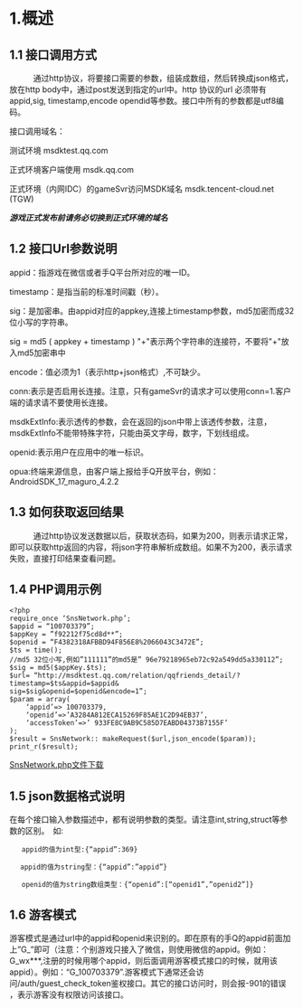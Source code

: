 1.概述
===
1.1 接口调用方式
---
　　　通过http协议，将要接口需要的参数，组装成数组，然后转换成json格式，放在http body中，通过post发送到指定的url中。http 协议的url 必须带有 appid,sig, timestamp,encode opendid等参数。接口中所有的参数都是utf8编码。

接口调用域名：

测试环境 msdktest.qq.com 

正式环境客户端使用 msdk.qq.com

正式环境（内网IDC）的gameSvr访问MSDK域名 msdk.tencent-cloud.net (TGW) 


***游戏正式发布前请务必切换到正式环境的域名***

1.2 接口Url参数说明
---
appid：指游戏在微信或者手Q平台所对应的唯一ID。

timestamp：是指当前的标准时间戳（秒）。

sig：是加密串。由appid对应的appkey,连接上timestamp参数，md5加密而成32位小写的字符串。

sig =  md5 ( appkey + timestamp ) "+"表示两个字符串的连接符，不要将"+"放入md5加密串中

encode：值必须为1（表示http+json格式）,不可缺少。

conn:表示是否启用长连接。注意，只有gameSvr的请求才可以使用conn=1.客户端的请求请不要使用长连接。

msdkExtInfo:表示透传的参数，会在返回的json中带上该透传参数，注意，msdkExtInfo不能带特殊字符，只能由英文字母，数字，下划线组成。

openid:表示用户在应用中的唯一标识。

opua:终端来源信息，由客户端上报给手Q开放平台，例如：AndroidSDK_17_maguro_4.2.2

1.3 如何获取返回结果
---
　　　通过http协议发送数据以后，获取状态码，如果为200，则表示请求正常，即可以获取http返回的内容，将json字符串解析成数组。如果不为200，表示请求失败，直接打印结果查看问题。

1.4 PHP调用示例
---
	<?php
	require_once ‘SnsNetwork.php’;
	$appid = “100703379”;
	$appKey = ”f92212f75cd8d**”;
	$openid = “F4382318AFBBD94F856E8%2066043C3472E”;
	$ts = time();
	//md5 32位小写,例如”111111”的md5是” 96e79218965eb72c92a549dd5a330112”;
	$sig = md5($appKey.$ts);
	$url= “http://msdktest.qq.com/relation/qqfriends_detail/?timestamp=$ts&appid=$appid&
	sig=$sig&openid=$openid&encode=1”;
	$param = array(
		‘appid’=> 100703379,
		‘openid’=>’A3284A812ECA15269F85AE1C2D94EB37’,
		‘accessToken’=>’ 933FE8C9AB9C585D7EABD04373B7155F’
	);
	$result = SnsNetwork:: makeRequest($url,json_encode($param));
	print_r($result);


<a href="SnsNetwork.php.txt" target="_blank">SnsNetwork.php文件下载</a>

1.5 json数据格式说明
---
在每个接口输入参数描述中，都有说明参数的类型。请注意int,string,struct等参数的区别。　如:
   
	   appid的值为int型:{“appid”:369}
	
	　 appid的值为string型：{“appid”:”appid”}
	   
       openid的值为string数组类型：{“openid”:[“openid1”,”openid2”]}

1.6 游客模式
---
游客模式是通过url中的appid和openid来识别的。即在原有的手Q的appid前面加上”G_”即可（注意：个别游戏只接入了微信，则使用微信的appid。例如：G_wx***,注册的时候用哪个appid，则后面调用游客模式接口的时候，就用该appid）。例如：“G_100703379”.游客模式下通常还会访问/auth/guest_check_token鉴权接口。其它的接口访问时，则会报-901的错误 ，表示游客没有权限访问该接口。
